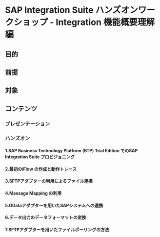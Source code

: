 # SAP Integration Suite ハンズオンワークショップ - Integration 機能概要理解編
## 目的
## 前提
## 対象
## コンテンツ
### プレゼンテーション
### ハンズオン
#### 1.SAP Business Technology Platform (BTP) Trial Edition でのSAP Integration Suite プロビジョニング
#### 2.最初のiFlow の作成と動作トレース
#### 3.SFTPアダプターの利用によるファイル連携
#### 4.Message Mapping の利用
#### 5.ODataアダプターを用いたSAPシステムへの連携
#### 6.データ出力のデータフォーマットの変換
#### 7.SFTPアダプターを用いたファイルポーリングの方法
